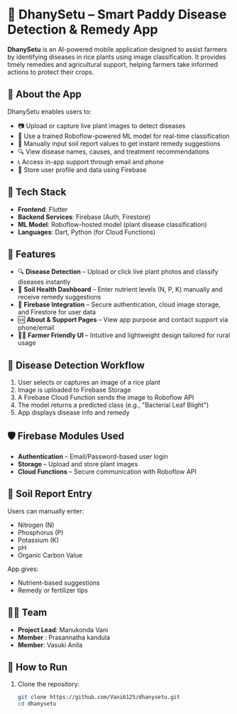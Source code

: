 # 🌾 DhanySetu – Smart Paddy Disease Detection & Remedy App

**DhanySetu** is an AI-powered mobile application designed to assist farmers by identifying diseases in rice plants using image classification. It provides timely remedies and agricultural support, helping farmers take informed actions to protect their crops.

## 📱 About the App

DhanySetu enables users to:
- 📷 Upload or capture live plant images to detect diseases
- 🧠 Use a trained Roboflow-powered ML model for real-time classification
- 🧪 Manually input soil report values to get instant remedy suggestions
- 🔍 View disease names, causes, and treatment recommendations
- 📞 Access in-app support through email and phone
- 🧾 Store user profile and data using Firebase

## 🔧 Tech Stack

- **Frontend**: Flutter
- **Backend Services**: Firebase (Auth, Firestore)
- **ML Model**: Roboflow-hosted model (plant disease classification)
- **Languages**: Dart, Python (for Cloud Functions)

## 🧠 Features

- 🔍 **Disease Detection** – Upload or click live plant photos and classify diseases instantly
- 🧪 **Soil Health Dashboard** – Enter nutrient levels (N, P, K) manually and receive remedy suggestions
- 📂 **Firebase Integration** – Secure authentication, cloud image storage, and Firestore for user data
- 🆘 **About & Support Pages** – View app purpose and contact support via phone/email
- 🧑‍🌾 **Farmer Friendly UI** – Intuitive and lightweight design tailored for rural usage


## 📸 Disease Detection Workflow

1. User selects or captures an image of a rice plant
2. Image is uploaded to Firebase Storage
3. A Firebase Cloud Function sends the image to Roboflow API
4. The model returns a predicted class (e.g., "Bacterial Leaf Blight")
5. App displays disease info and remedy

## 🛡️ Firebase Modules Used

- **Authentication** – Email/Password-based user login
- **Storage** – Upload and store plant images
- **Cloud Functions** – Secure communication with Roboflow API

## 🧪 Soil Report Entry

Users can manually enter:
- Nitrogen (N)
- Phosphorus (P)
- Potassium (K)
- pH
- Organic Carbon Value

App gives:
- Nutrient-based suggestions
- Remedy or fertilizer tips

## 🧑‍💻 Team

- **Project Lead**: Manukonda Vani
- **Member** : Prasannatha kandula
- **Member**: Vasuki Anila

## 🚀 How to Run

1. Clone the repository:
   ```bash
   git clone https://github.com/Vani6125/dhanysetu.git
   cd dhanysetu


